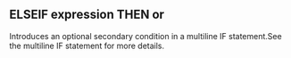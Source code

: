 ## ELSEIF expression THEN or

Introduces an optional secondary condition in a multiline IF statement.See the multiline IF statement for more details.